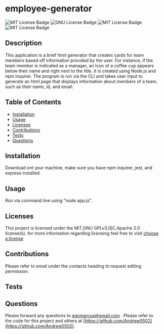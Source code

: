 # employee-generator

  ![MIT License Badge](https://img.shields.io/badge/license-MIT-blue)
  ![GNU License Badge](https://img.shields.io/badge/license-GNU_GPLv3-blue)
  ![MIT License Badge](https://img.shields.io/badge/license-ISC-blue)
  ![MIT License Badge](https://img.shields.io/badge/license-Apache_2.0-blue)

## Description
  This application is a brief html generator that creates cards for team members based off information provided by the user. For instance, if the team member is indicated as a manager, an icon of a coffee cup appears below their name and right next to the title. It is created using Node.js and npm inquirer. The program is run via the CLI and takes user input to generate an html page that displays information about members of a team, such as their name, id, and email. 

## Table of Contents

  * [Installation](#Installation)
  * [Usage](#Usage)
  * [Licenses](#Licenses)
  * [Contributions](#Contributions)
  * [Tests](#Tests)
  * [Questions](#Questions)

## Installation
  Download ont your machine, make sure you have npm inquirer, jest, and express installed.

## Usage
  Run via command line using "node app.js".

## Licenses
  This project is licensed under the MIT,GNU GPLv3,ISC,Apache 2.0 license(s). for more information regarding licensing feel free to visit
  [choose a license](https://choosealicense.com/)

## Contributions
  Please refer to email under the contacts heading to request editing permission.

## Tests
   

## Questions
 Please forward any questions to [agcmarcus@gmail.com](agcmarcus@gmail.com) . Please refer to the code for this project and others at [https://github.com/Andrew0502](https://github.com/Andrew0502).